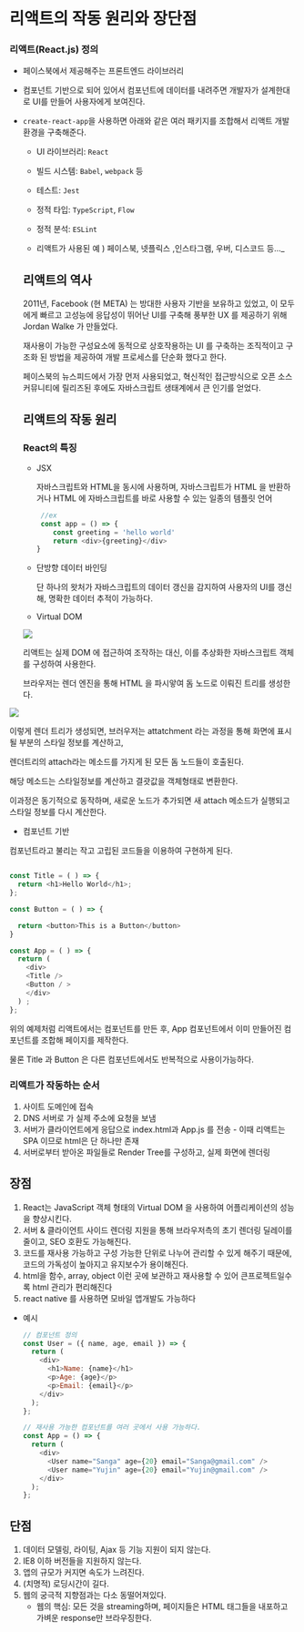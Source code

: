 # 리액트의 작동 원리와 장단점

### 리액트(React.js) 정의

- 페이스북에서 제공해주는 프론트엔드 라이브러리
- 컴포넌트 기반으로 되어 있어서 컴포넌트에 데이터를 내려주면 개발자가 설계한대로 UI를 만들어 사용자에게 보여진다.
- `create-react-app`을 사용하면 아래와 같은 여러 패키지를 조합해서 리액트 개발 환경을 구축해준다.

  - UI 라이브러리: `React`
  - 빌드 시스템: `Babel`, `webpack` 등
  - 테스트: `Jest`
  - 정적 타입: `TypeScript`, `Flow`
  - 정적 분석: `ESLint`

  - 리액트가 사용된 예 ) 페이스북, 넷플릭스 ,인스타그램, 우버, 디스코드 등...\_

  ## 리액트의 역사

  2011년, Facebook (현 META) 는 방대한 사용자 기반을 보유하고 있었고, 이 모두에게 빠르고 고성능에 응답성이 뛰어난 UI를 구축해 풍부한 UX 를 제공하기 위해 Jordan Walke 가 만들었다.

  재사용이 가능한 구성요소에 동적으로 상호작용하는 UI 를 구축하는 조직적이고 구조화 된 방법을 제공하여 개발 프로세스를 단순화 했다고 한다.

  페이스북의 뉴스피드에서 가장 먼저 사용되었고, 혁신적인 접근방식으로 오픈 소스 커뮤니티에 릴리즈된 후에도 자바스크립트 생태계에서 큰 인기를 얻었다.

  ## 리액트의 작동 원리

  ### React의 특징

  - JSX

    자바스크립트와 HTML을 동시에 사용하며, 자바스크립트가 HTML 을 반환하거나 HTML 에 자바스크립트를 바로 사용할 수 있는 일종의 템플릿 언어

    ```Javascript
     //ex
     const app = () => {
        const greeting = 'hello world'
        return <div>{greeting}</div>
    }
    ```

  - 단방향 데이터 바인딩

    단 하나의 왓처가 자바스크립트의 데이터 갱신을 감지하여 사용자의 UI를 갱신해, 명확한 데이터 추적이 가능하다.

  - Virtual DOM

   <img src = "https://codingmedic.files.wordpress.com/2020/11/virtualdom.png?w=1024">

  리액트는 실제 DOM 에 접근하여 조작하는 대신, 이를 추상화한 자바스크립트 객체를 구성하여 사용한다.

  브라우저는 렌더 엔진을 통해 HTML 을 파시앟여 돔 노드로 이뤄진 트리를 생성한다.

 <img src = "https://dev-yakuza.posstree.com/assets/images/category/react/create-react-app/react/html-css-rendering.avif">

이렇게 렌더 트리가 생성되면, 브러우저는 attatchment 라는 과정을 통해 화면에 표시 될 부분의 스타일 정보를 계산하고,

렌더트리의 attach라는 메소드를 가지게 된 모든 돔 노드들이 호출된다.

해당 메소드는 스타일정보를 계산하고 결괏값을 객체형태로 변환한다.

이과정은 동기적으로 동작하며, 새로운 노드가 추가되면 새 attach 메소드가 실행되고 스타일 정보를 다시 계산한다.

- 컴포넌트 기반

컴포넌트라고 불리는 작고 고립된 코드들을 이용하여 구현하게 된다.

```Javascript

const Title = ( ) => {
  return <h1>Hello World</h1>;
};

const Button = ( ) => {

  return <button>This is a Button</button>
}

const App = ( ) => {
  return (
    <div>
    <Title />
    <Button / >
    </div>
  ) ;
};

```

위의 예제처럼 리액트에서는 컴포넌트를 만든 후,
App 컴포넌트에서 이미 만들어진 컴포넌트를 조합해 페이지를 제작한다.

물론 Title 과 Button 은 다른 컴포넌트에서도 반복적으로 사용이가능하다.

### 리액트가 작동하는 순서

1. 사이트 도메인에 접속
2. DNS 서버로 가 실제 주소에 요청을 보냄
3. 서버가 클라이언트에게 응답으로 index.html과 App.js 를 전송 - 이때 리액트는 SPA 이므로 html은 단 하나만 존재
4. 서버로부터 받아온 파일들로 Render Tree를 구성하고, 실제 화면에 렌더링

## 장점

1. React는 JavaScript 객체 형태의 Virtual DOM 을 사용하여 어플리케이션의 성능을 향상시킨다.
2. 서버 & 클라이언트 사이드 렌더링 지원을 통해 브라우저측의 초기 렌더링 딜레이를 줄이고, SEO 호환도 가능해진다.
3. 코드를 재사용 가능하고 구성 가능한 단위로 나누어 관리할 수 있게 해주기 때문에, 코드의 가독성이 높아지고 유지보수가 용이해진다.
4. html을 함수, array, object 이런 곳에 보관하고 재사용할 수 있어 큰프로젝트일수록 html 관리가 편리해진다
5. react native 를 사용하면 모바일 앱개발도 가능하다

- 예시

  ```js
  // 컴포넌트 정의
  const User = ({ name, age, email }) => {
    return (
      <div>
        <h1>Name: {name}</h1>
        <p>Age: {age}</p>
        <p>Email: {email}</p>
      </div>
    );
  };

  // 재사용 가능한 컴포넌트를 여러 곳에서 사용 가능하다.
  const App = () => {
    return (
      <div>
        <User name="Sanga" age={20} email="Sanga@gmail.com" />
        <User name="Yujin" age={20} email="Yujin@gmail.com" />
      </div>
    );
  };
  ```

## 단점

1. 데이터 모델링, 라이팅, Ajax 등 기능 지원이 되지 않는다.
2. IE8 이하 버전들을 지원하지 않는다.
3. 앱의 규모가 커지면 속도가 느려진다.
4. (치명적) 로딩시간이 길다.
5. 웹의 궁극적 지향점과는 다소 동떨어져있다.
   - 웹의 핵심: 모든 것을 streaming하며, 페이지들은 HTML 태그들을 내포하고 가벼운 response만 브라우징한다.
